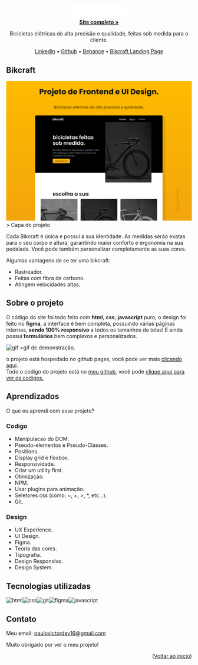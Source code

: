<div id="top" align="center">

<div align="center">
<img src="./img/bikcraft.svg" width="150em" height="auto" alt="logo">
</div>

<a href="https://paulopbi.github.io/bikcraft/" target="_blank">
<strong>Site completo »</strong>
</a>

Bicicletas elétricas de alta precisão e qualidade, feitas sob medida para o cliente.

<a href="https://www.linkedin.com/in/paulopbi/" target="_blank">Linkedin</a> •
<a href="https://github.com/paulopbi" target="_blank">Github</a> •
<a href="https://www.behance.net/paulopbi" target="_blank">Behance</a> •
<a href="https://github.com/paulopbi/bikcraft-landing-page/tree/main" target="_blank">Bikcraft Landing Page</a>
</div>

## Bikcraft

<img src="./img/capa.png">
> Capa do projeto

Cada Bikcraft é única e possui a sua identidade. As medidas serão exatas para o seu corpo e altura, garantindo maior conforto e ergonomia na sua pedalada. Você pode também personalizar completamente as suas cores.

Algumas vantagens de se ter uma bikcraft:

- Rastreador.
- Feitas com fibra de carbono.
- Atingem velocidades altas.

## Sobre o projeto

O código do site foi todo feito com **html**, **css**, **javascript** puro, o design foi feito no **figma**, a interface é bem completa, possuindo várias páginas internas, **sendo 100% responsivo** a todos os tamanhos de telas! E ainda possui **formulários** bem complexos e personalizados. <br>

<img src="./img/outros/sobre_demo.gif" alt="gif">
>gif de demonstração.

o projeto está hospedado no github pages, você pode ver mais <a href="https://paulopbi.github.io/bikcraft/" target="_blank">clicando aqui</a>.
<br>
Todo o codigo do projeto está no <a href="https://github.com/paulopbi">meu github</a>, você pode <a href="https://github.com/paulopbi/bikcraft">clique aqui para ver os codigos.</a>

## Aprendizados
O que eu aprendi com esse projeto?

### Codigo

- Manipulacao do DOM.
- Pseudo-elementos e Pseudo-Classes.
- Positions.
- Display grid e flexbox.
- Responsividade.
- Criar um utility first.
- Otimização.
- NPM.
- Usar plugins para animação.
- Seletores css (como: ~, +, >, *, etc...).
- Git.

### Design

- UX Experience.
- UI Design.
- Figma.
- Teoria das cores.
- Tipografia.
- Design Responsivo.
- Design System.

## Tecnologias utilizadas
<img src="https://camo.githubusercontent.com/d63d473e728e20a286d22bb2226a7bf45a2b9ac6c72c59c0e61e9730bfe4168c/68747470733a2f2f696d672e736869656c64732e696f2f62616467652f48544d4c352d4533344632363f7374796c653d666f722d7468652d6261646765266c6f676f3d68746d6c35266c6f676f436f6c6f723d7768697465" alt="html"><img src="https://camo.githubusercontent.com/3a0f693cfa032ea4404e8e02d485599bd0d192282b921026e89d271aaa3d7565/68747470733a2f2f696d672e736869656c64732e696f2f62616467652f435353332d3135373242363f7374796c653d666f722d7468652d6261646765266c6f676f3d63737333266c6f676f436f6c6f723d7768697465" alt="css"><img src="https://camo.githubusercontent.com/06c6858186510906c21d8c951168d55d976d7dfb9176ed6125c55b8a7de0baae/68747470733a2f2f696d672e736869656c64732e696f2f62616467652f4749542d4534344333303f7374796c653d666f722d7468652d6261646765266c6f676f3d676974266c6f676f436f6c6f723d7768697465" alt="git"><img src="https://camo.githubusercontent.com/4a1038affbb2653ec140936555b3714ddc322526be8567b489e8423a795dea18/68747470733a2f2f696d672e736869656c64732e696f2f62616467652f4669676d612d4632344531453f7374796c653d666f722d7468652d6261646765266c6f676f3d6669676d61266c6f676f436f6c6f723d7768697465" alt="figma"><img src="https://camo.githubusercontent.com/93c855ae825c1757f3426f05a05f4949d3b786c5b22d0edb53143a9e8f8499f6/68747470733a2f2f696d672e736869656c64732e696f2f62616467652f4a6176615363726970742d3332333333303f7374796c653d666f722d7468652d6261646765266c6f676f3d6a617661736372697074266c6f676f436f6c6f723d463744463145" alt="javascript">

## Contato

Meu email: paulovictordev16@gmail.com

Muito obrigado por ver o meu projeto!

<p align="right">(<a href="#top">Voltar ao inicio</a>)</p>